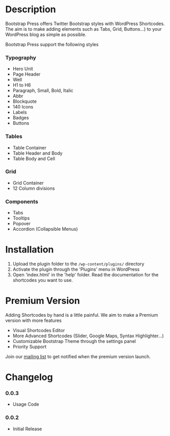 # Description

Bootstrap Press offers Twitter Bootstrap styles with WordPress Shortcodes. The aim is to make adding elements such as Tabs, Grid, Buttons...) to your WordPress blog as simple as possible.

Bootstrap Press support the following styles

### Typography

* Hero Unit
* Page Header
* Well
* H1 to H6
* Paragraph, Small, Bold, Italic
* Abbr
* Blockquote
* 140 Icons
* Labels
* Badges
* Buttons

### Tables

* Table Container
* Table Header and Body
* Table Body and Cell

### Grid

* Grid Container
* 12 Column divisions

### Components

* Tabs
* Tooltips
* Popover
* Accordion (Collapsible Menus)

# Installation

1. Upload the plugin folder to the `/wp-content/plugins/` directory
2. Activate the plugin through the 'Plugins' menu in WordPress
3. Open 'index.html' in the 'help' folder. Read the documentation for the shortcodes you want to use.

# Premium Version

Adding Shortcodes by hand is a little painful. We aim to make a Premium version with more features

* Visual Shortcodes Editor
* More Advanced Shortcodes (Slider, Google Maps, Syntax Highlighter...)
* Customizable Bootstrap Theme through the settings panel
* Priority Support

Join our [mailing list](http://costartpress.com) to get notified when the premium version launch.

# Changelog

### 0.0.3
* Usage Code

### 0.0.2
* Initial Release